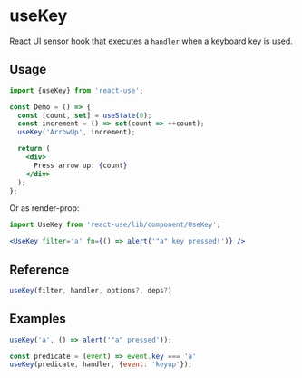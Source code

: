 # useKey

React UI sensor hook that executes a `handler` when a keyboard key is used.

## Usage

```jsx
import {useKey} from 'react-use';

const Demo = () => {
  const [count, set] = useState(0);
  const increment = () => set(count => ++count);
  useKey('ArrowUp', increment);

  return (
    <div>
      Press arrow up: {count}
    </div>
  );
};
```

Or as render-prop:

```jsx
import UseKey from 'react-use/lib/component/UseKey';

<UseKey filter='a' fn={() => alert('"a" key pressed!')} />
```


## Reference

```js
useKey(filter, handler, options?, deps?)
```


## Examples

```js
useKey('a', () => alert('"a" pressed'));

const predicate = (event) => event.key === 'a'
useKey(predicate, handler, {event: 'keyup'});
```
